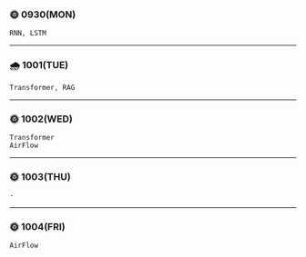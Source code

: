 
### 🌞 0930(MON)
    RNN, LSTM   
---

### 🌧 1001(TUE)
    Transformer, RAG
---

### 🌞 1002(WED)
    Transformer
    AirFlow
---

### 🌞 1003(THU)
    -
---

### 🌞 1004(FRI)
    AirFlow
